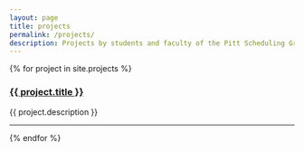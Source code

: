 ```yaml
---
layout: page
title: projects
permalink: /projects/
description: Projects by students and faculty of the Pitt Scheduling Group.
---
```


{% for project in site.projects %}
<h3>
    <a href="{{ project.url | prepend: site.baseurl | prepend: site.url }}">
        {{ project.title }}
    </a>
</h3>
<p>{{ project.description }}</p>
<hr>

{% endfor %}
